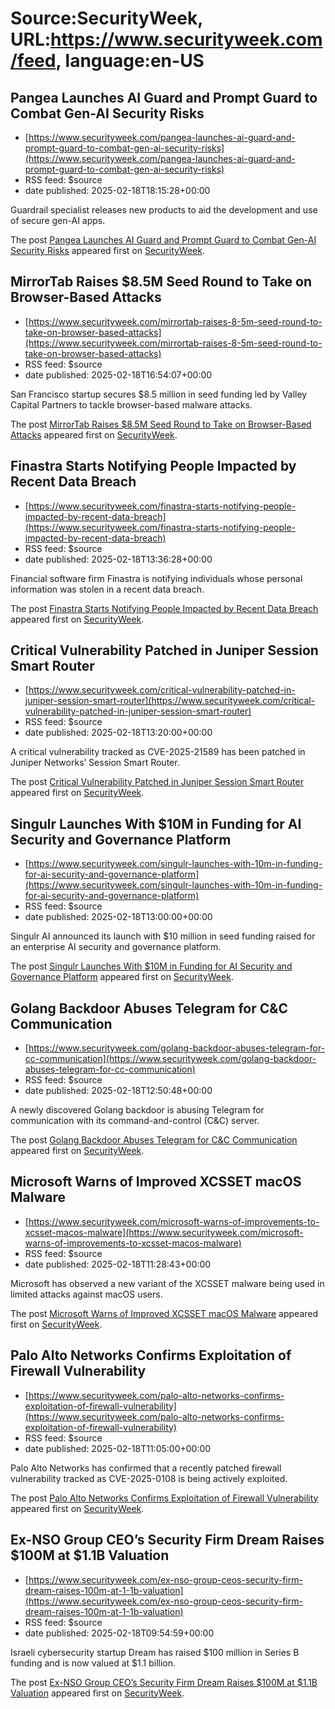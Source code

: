 # Source:SecurityWeek, URL:https://www.securityweek.com/feed, language:en-US

## Pangea Launches AI Guard and Prompt Guard to Combat Gen-AI Security Risks
 - [https://www.securityweek.com/pangea-launches-ai-guard-and-prompt-guard-to-combat-gen-ai-security-risks](https://www.securityweek.com/pangea-launches-ai-guard-and-prompt-guard-to-combat-gen-ai-security-risks)
 - RSS feed: $source
 - date published: 2025-02-18T18:15:28+00:00

<p>Guardrail specialist releases new products to aid the development and use of secure gen-AI apps.</p>
<p>The post <a href="https://www.securityweek.com/pangea-launches-ai-guard-and-prompt-guard-to-combat-gen-ai-security-risks/">Pangea Launches AI Guard and Prompt Guard to Combat Gen-AI Security Risks</a> appeared first on <a href="https://www.securityweek.com">SecurityWeek</a>.</p>

## MirrorTab Raises $8.5M Seed Round to Take on Browser-Based Attacks
 - [https://www.securityweek.com/mirrortab-raises-8-5m-seed-round-to-take-on-browser-based-attacks](https://www.securityweek.com/mirrortab-raises-8-5m-seed-round-to-take-on-browser-based-attacks)
 - RSS feed: $source
 - date published: 2025-02-18T16:54:07+00:00

<p>San Francisco startup secures $8.5 million in seed funding led by Valley Capital Partners to tackle browser-based malware attacks.</p>
<p>The post <a href="https://www.securityweek.com/mirrortab-raises-8-5m-seed-round-to-take-on-browser-based-attacks/">MirrorTab Raises $8.5M Seed Round to Take on Browser-Based Attacks</a> appeared first on <a href="https://www.securityweek.com">SecurityWeek</a>.</p>

## Finastra Starts Notifying People Impacted by Recent Data Breach
 - [https://www.securityweek.com/finastra-starts-notifying-people-impacted-by-recent-data-breach](https://www.securityweek.com/finastra-starts-notifying-people-impacted-by-recent-data-breach)
 - RSS feed: $source
 - date published: 2025-02-18T13:36:28+00:00

<p>Financial software firm Finastra is notifying individuals whose personal information was stolen in a recent data breach.</p>
<p>The post <a href="https://www.securityweek.com/finastra-starts-notifying-people-impacted-by-recent-data-breach/">Finastra Starts Notifying People Impacted by Recent Data Breach</a> appeared first on <a href="https://www.securityweek.com">SecurityWeek</a>.</p>

## Critical Vulnerability Patched in Juniper Session Smart Router
 - [https://www.securityweek.com/critical-vulnerability-patched-in-juniper-session-smart-router](https://www.securityweek.com/critical-vulnerability-patched-in-juniper-session-smart-router)
 - RSS feed: $source
 - date published: 2025-02-18T13:20:00+00:00

<p>A critical vulnerability tracked as CVE-2025-21589 has been patched in Juniper Networks’ Session Smart Router.</p>
<p>The post <a href="https://www.securityweek.com/critical-vulnerability-patched-in-juniper-session-smart-router/">Critical Vulnerability Patched in Juniper Session Smart Router</a> appeared first on <a href="https://www.securityweek.com">SecurityWeek</a>.</p>

## Singulr Launches With $10M in Funding for AI Security and Governance Platform
 - [https://www.securityweek.com/singulr-launches-with-10m-in-funding-for-ai-security-and-governance-platform](https://www.securityweek.com/singulr-launches-with-10m-in-funding-for-ai-security-and-governance-platform)
 - RSS feed: $source
 - date published: 2025-02-18T13:00:00+00:00

<p>Singulr AI announced its launch with $10 million in seed funding raised for an enterprise AI security and governance platform. </p>
<p>The post <a href="https://www.securityweek.com/singulr-launches-with-10m-in-funding-for-ai-security-and-governance-platform/">Singulr Launches With $10M in Funding for AI Security and Governance Platform</a> appeared first on <a href="https://www.securityweek.com">SecurityWeek</a>.</p>

## Golang Backdoor Abuses Telegram for C&C Communication
 - [https://www.securityweek.com/golang-backdoor-abuses-telegram-for-cc-communication](https://www.securityweek.com/golang-backdoor-abuses-telegram-for-cc-communication)
 - RSS feed: $source
 - date published: 2025-02-18T12:50:48+00:00

<p>A newly discovered Golang backdoor is abusing Telegram for communication with its command-and-control (C&#038;C) server.</p>
<p>The post <a href="https://www.securityweek.com/golang-backdoor-abuses-telegram-for-cc-communication/">Golang Backdoor Abuses Telegram for C&#038;C Communication</a> appeared first on <a href="https://www.securityweek.com">SecurityWeek</a>.</p>

## Microsoft Warns of Improved XCSSET macOS Malware
 - [https://www.securityweek.com/microsoft-warns-of-improvements-to-xcsset-macos-malware](https://www.securityweek.com/microsoft-warns-of-improvements-to-xcsset-macos-malware)
 - RSS feed: $source
 - date published: 2025-02-18T11:28:43+00:00

<p>Microsoft has observed a new variant of the XCSSET malware being used in limited attacks against macOS users.</p>
<p>The post <a href="https://www.securityweek.com/microsoft-warns-of-improvements-to-xcsset-macos-malware/">Microsoft Warns of Improved XCSSET macOS Malware</a> appeared first on <a href="https://www.securityweek.com">SecurityWeek</a>.</p>

## Palo Alto Networks Confirms Exploitation of Firewall Vulnerability
 - [https://www.securityweek.com/palo-alto-networks-confirms-exploitation-of-firewall-vulnerability](https://www.securityweek.com/palo-alto-networks-confirms-exploitation-of-firewall-vulnerability)
 - RSS feed: $source
 - date published: 2025-02-18T11:05:00+00:00

<p>Palo Alto Networks has confirmed that a recently patched firewall vulnerability tracked as CVE-2025-0108 is being actively exploited.</p>
<p>The post <a href="https://www.securityweek.com/palo-alto-networks-confirms-exploitation-of-firewall-vulnerability/">Palo Alto Networks Confirms Exploitation of Firewall Vulnerability</a> appeared first on <a href="https://www.securityweek.com">SecurityWeek</a>.</p>

## Ex-NSO Group CEO’s Security Firm Dream Raises $100M at $1.1B Valuation
 - [https://www.securityweek.com/ex-nso-group-ceos-security-firm-dream-raises-100m-at-1-1b-valuation](https://www.securityweek.com/ex-nso-group-ceos-security-firm-dream-raises-100m-at-1-1b-valuation)
 - RSS feed: $source
 - date published: 2025-02-18T09:54:59+00:00

<p>Israeli cybersecurity startup Dream has raised $100 million in Series B funding and is now valued at $1.1 billion.</p>
<p>The post <a href="https://www.securityweek.com/ex-nso-group-ceos-security-firm-dream-raises-100m-at-1-1b-valuation/">Ex-NSO Group CEO&#8217;s Security Firm Dream Raises $100M at $1.1B Valuation</a> appeared first on <a href="https://www.securityweek.com">SecurityWeek</a>.</p>

